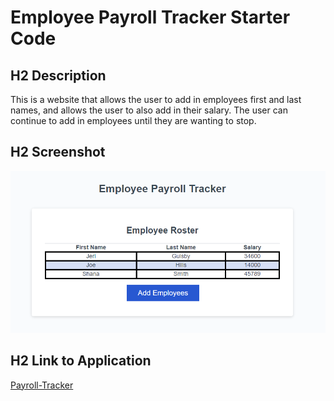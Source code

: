 # Employee Payroll Tracker Starter Code
## H2 Description
This is a website that allows the user to add in employees first and last names, and allows the user to also add in their salary. The user can continue to add in employees until they are wanting to stop. 
## H2 Screenshot 
![Screenshot](Screenshot.png)
## H2 Link to Application 
[Payroll-Tracker](https://cherbear01.github.io/Employee-Payroll-Tracker/)